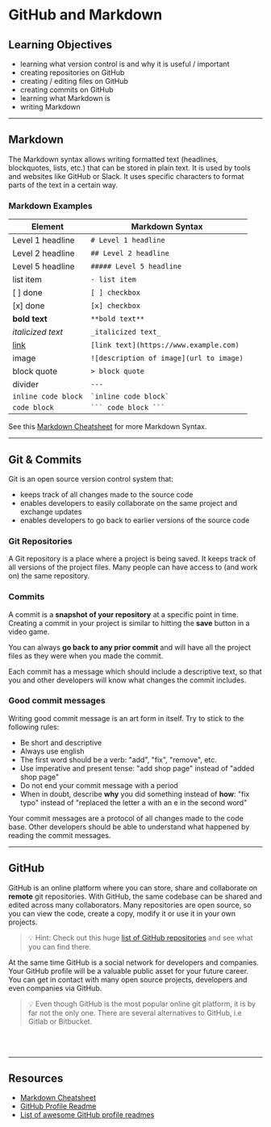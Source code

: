 # GitHub and Markdown

## Learning Objectives

- learning what version control is and why it is useful / important
- creating repositories on GitHub
- creating / editing files on GitHub
- creating commits on GitHub
- learning what Markdown is
- writing Markdown

---

## Markdown

The Markdown syntax allows writing formatted text (headlines, blockquotes, lists, etc.) that can be
stored in plain text. It is used by tools and websites like GitHub or Slack. It uses specific
characters to format parts of the text in a certain way.

### Markdown Examples

| Element                         | Markdown Syntax                         |
| ------------------------------- | --------------------------------------- |
| Level 1 headline                | `# Level 1 headline`                    |
| Level 2 headline                | `## Level 2 headline`                   |
| Level 5 headline                | `##### Level 5 headline`                |
| list item                       | `- list item`                           |
| [ ] done                        | `[ ] checkbox`                          |
| [x] done                        | `[x] checkbox`                          |
| **bold text**                   | `**bold text**`                         |
| _italicized text_               | `_italicized text_`                     |
| [link](https://www.example.com) | `[link text](https://www.example.com)`  |
| image                           | `![description of image](url to image)` |
| block quote                     | `> block quote`                         |
| divider                         | `---`                                   |
| `inline code block`             | `` `inline code block` ``               |
| `code block`                    | ` ``` code block ``` `                  |

See this [Markdown Cheatsheet](https://github.com/adam-p/markdown-here/wiki/Markdown-Cheatsheet) for
more Markdown Syntax.

---

## Git & Commits

Git is an open source version control system that:

- keeps track of all changes made to the source code
- enables developers to easily collaborate on the same project and exchange updates
- enables developers to go back to earlier versions of the source code

### Git Repositories

A Git repository is a place where a project is being saved. It keeps track of all versions of the
project files. Many people can have access to (and work on) the same repository.

### Commits

A commit is a **snapshot of your repository** at a specific point in time. Creating a commit in your
project is similar to hitting the **save** button in a video game.

You can always **go back to any prior commit** and will have all the project files as they were when
you made the commit.

Each commit has a message which should include a descriptive text, so that you and other developers
will know what changes the commit includes.

### Good commit messages

Writing good commit message is an art form in itself. Try to stick to the following rules:

- Be short and descriptive
- Always use english
- The first word should be a verb: "add", "fix", "remove", etc.
- Use imperative and present tense: "add shop page" instead of "added shop page"
- Do not end your commit message with a period
- When in doubt, describe **why** you did something instead of **how**: "fix typo" instead of
  "replaced the letter a with an e in the second word"

Your commit messages are a protocol of all changes made to the code base. Other developers should be
able to understand what happened by reading the commit messages.

---

## GitHub

GitHub is an online platform where you can store, share and collaborate on **remote** git
repositories. With GitHub, the same codebase can be shared and edited across many collaborators.
Many repositories are open source, so you can view the code, create a copy, modify it or use it in
your own projects.

> 💡 Hint: Check out this huge
> [list of GitHub repositories](https://github.com/pawelborkar/awesome-repos) and see what you can
> find there.

At the same time GitHub is a social network for developers and companies. Your GitHub profile will
be a valuable public asset for your future career. You can get in contact with many open source
projects, developers and even companies via GitHub.

> 💡 Even though GitHub is the most popular online git platform, it is by far not the only one.
> There are several alternatives to GitHub, i.e Gitlab or Bitbucket.

<br>
<br>

---

## Resources

- [Markdown Cheatsheet](https://github.com/adam-p/markdown-here/wiki/Markdown-Cheatsheet)
- [GitHub Profile Readme](https://docs.github.com/en/account-and-profile/setting-up-and-managing-your-github-profile/customizing-your-profile/managing-your-profile-readme)
- [List of awesome GitHub profile readmes](https://github.com/abhisheknaiidu/awesome-github-profile-readme)
